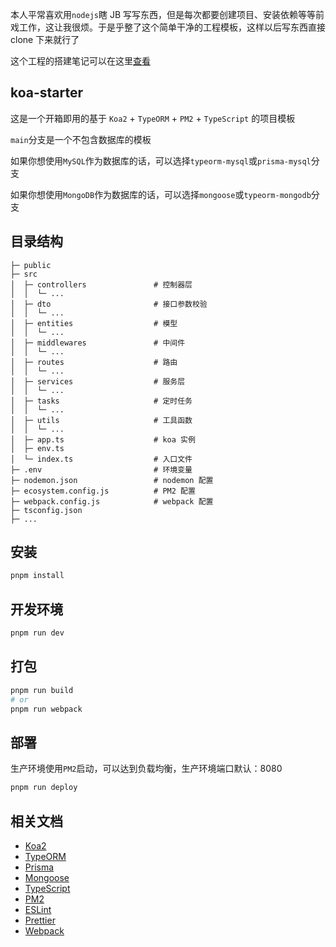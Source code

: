 本人平常喜欢用`nodejs`瞎 JB 写写东西，但是每次都要创建项目、安装依赖等等前戏工作，这让我很烦。于是乎整了这个简单干净的工程模板，这样以后写东西直接 clone 下来就行了

这个工程的搭建笔记可以在这里[查看](https://welives.github.io/blog/front-end/nodejs/koa/create.html)

## koa-starter

这是一个开箱即用的基于 `Koa2` + `TypeORM` + `PM2` + `TypeScript` 的项目模板

`main`分支是一个不包含数据库的模板

如果你想使用`MySQL`作为数据库的话，可以选择`typeorm-mysql`或`prisma-mysql`分支

如果你想使用`MongoDB`作为数据库的话，可以选择`mongoose`或`typeorm-mongodb`分支

## 目录结构

```
├─ public
├─ src
│  ├─ controllers               # 控制器层
│  │  └─ ...
│  ├─ dto                       # 接口参数校验
│  │  └─ ...
│  ├─ entities                  # 模型
│  │  └─ ...
│  ├─ middlewares               # 中间件
│  │  └─ ...
│  ├─ routes                    # 路由
│  │  └─ ...
│  ├─ services                  # 服务层
│  │  └─ ...
│  ├─ tasks                     # 定时任务
│  │  └─ ...
│  ├─ utils                     # 工具函数
│  │  └─ ...
│  ├─ app.ts                    # koa 实例
│  ├─ env.ts
│  └─ index.ts                  # 入口文件
├─ .env                         # 环境变量
├─ nodemon.json                 # nodemon 配置
├─ ecosystem.config.js          # PM2 配置
├─ webpack.config.js            # webpack 配置
├─ tsconfig.json
├─ ...
```

## 安装

```sh
pnpm install
```

## 开发环境

```sh
pnpm run dev
```

## 打包

```sh
pnpm run build
# or
pnpm run webpack
```

## 部署

生产环境使用`PM2`启动，可以达到负载均衡，生产环境端口默认：8080

```sh
pnpm run deploy
```

## 相关文档

- [Koa2](https://koa.nodejs.cn/)
- [TypeORM](https://typeorm.nodejs.cn/)
- [Prisma](https://prisma.nodejs.cn/)
- [Mongoose](https://mongoose.nodejs.cn/)
- [TypeScript](https://www.tslang.cn/)
- [PM2](https://pm2.fenxianglu.cn/)
- [ESLint](https://eslint.nodejs.cn/)
- [Prettier](https://prettier.nodejs.cn/)
- [Webpack](https://webpack.docschina.org/)
